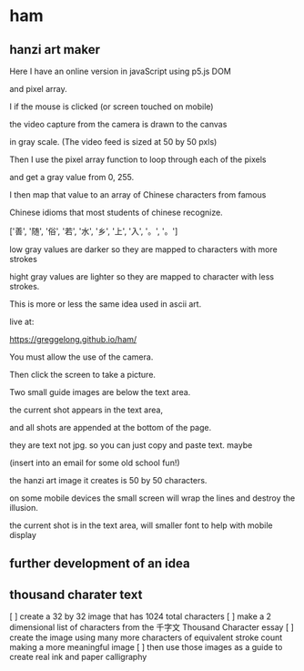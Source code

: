 # ham
## hanzi art maker

Here I have an online version in javaScript using p5.js DOM

and pixel array. 

I if the mouse is clicked (or screen touched on mobile)

the video capture from the camera is drawn to the canvas

in gray scale. (The video feed is sized at 50 by 50 pxls)

Then I use the pixel array function to loop through each of the pixels

and get a gray value from 0, 255.

I then map that value to an array of Chinese characters from famous 

Chinese idioms that most students of chinese recognize.

 ['善', '随', '俗', '若', '水', '乡', '上', '入', '。', '。']

low gray values are darker so they are mapped to characters with more strokes

hight gray values are lighter so they are mapped to character with less strokes.

This is more or less the same idea used in ascii art.

live at:

https://greggelong.github.io/ham/

You must allow the use of the camera.

Then click the screen to take a picture.

Two small guide images are below the text area.

the current shot appears in the text area,

and all shots are appended at the bottom of the page.

they are text not jpg. so you can just copy and paste text. maybe 

(insert into an email for some old school fun!)

the hanzi art image it creates is 50 by 50 characters. 

on some mobile devices the small screen will wrap the lines and destroy the illusion.

the current shot is in the text area, will smaller font to help with mobile display

## further development of an idea
## thousand charater text

[ ] create a 32 by 32 image that has 1024 total characters
[ ] make a 2 dimensional list of  characters from the 千字文 Thousand Character essay
[ ] create the image using many more characters of equivalent stroke count making a more meaningful image
[ ] then use those images as a guide to create real ink and paper calligraphy





